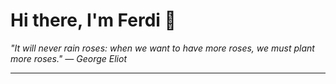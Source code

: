 <h1>Hi there, I'm Ferdi 👋</h1>

<p><em>
  "It will never rain roses: when we want to have more roses, we must plant more roses." — George Eliot
</em></p>

---
